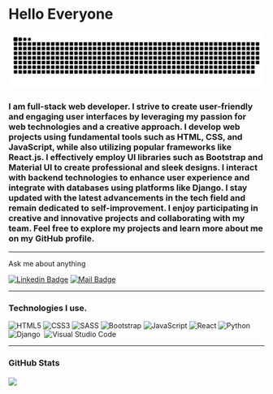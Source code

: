 
<h1>
Hello Everyone
</h1>

<div align="center">
  <img  src="https://github.com/1999AZZAR/1999AZZAR/blob/main/resources/img/grid-snake.svg"
       alt="snake" /></a>
</div>

<h3> I am full-stack web developer. I strive to create user-friendly and engaging user interfaces by leveraging my passion for web technologies and a creative approach. I develop web projects using fundamental tools such as HTML, CSS, and JavaScript, while also utilizing popular frameworks like React.js. I effectively employ UI libraries such as Bootstrap and Material UI to create professional and sleek designs. I interact with backend technologies to enhance user experience and integrate with databases using platforms like Django. I stay updated with the latest advancements in the tech field and remain dedicated to self-improvement. I enjoy participating in creative and innovative projects and collaborating with my team. Feel free to explore my projects and learn more about me on my GitHub profile.</h3>
<hr>
  
<p>Ask me about anything </p>

[![Linkedin Badge](https://img.shields.io/badge/linkedin-%230077B5.svg?&style=for-the-badge&logo=linkedin&logoColor=white)](https://www.linkedin.com/in/tu%C4%9F%C3%A7e-k-7a0570149/)
[![Mail Badge](https://img.shields.io/badge/email-c14438?style=for-the-badge&logo=Gmail&logoColor=white&link=mailto:ccobanmehmet@gmail.com)](mailto:tugcekaner@gmail.com)
<hr>
<h3>
Technologies I use.
</h3>

![HTML5](https://img.shields.io/badge/-HTML5-000000?style=flat&logo=HTML5)
![CSS3](https://img.shields.io/badge/-CSS3-000000?style=flat&logo=CSS3&logoColor=1572B6)
![SASS](https://img.shields.io/badge/-SASS-000000?style=flat&logo=SASS)
![Bootstrap](https://img.shields.io/badge/-Bootstrap-000000?style=flat&logo=Bootstrap&logoColor=563D7C)
![JavaScript](https://img.shields.io/badge/-JavaScript-000000?style=flat&logo=javascript)
![React](https://img.shields.io/badge/-React-000000?style=flat&logo=React)
![Python](https://img.shields.io/badge/-Python-000000?style=flat&logo=Python&logoColor=FFD43B)
![Django](https://img.shields.io/badge/-Django-05122A?style=flat&logo=django&logoColor=092E20)&nbsp;
![Visual Studio Code](https://img.shields.io/badge/-Visual%20Studio%20Code-05122A?style=flat&logo=visual-studio-code&logoColor=007ACC)&nbsp;

<hr>

<h3>
GitHub Stats
</h3>
<a href="https://github.com/tugcekaner">
<img align="center" src="https://github-readme-stats.vercel.app/api/top-langs/?username=tugcekaner&layout=compact&theme=dark&show_icons=true" width="450">
</a>
